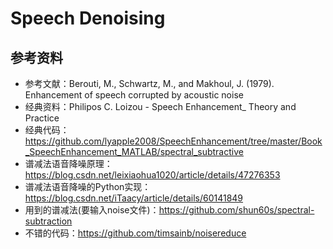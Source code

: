 # Speech Denoising

## 参考资料
- 参考文献：Berouti, M., Schwartz, M., and Makhoul, J. (1979). Enhancement of speech corrupted by acoustic noise
- 经典资料：Philipos C. Loizou - Speech Enhancement_ Theory and Practice
- 经典代码：https://github.com/lyapple2008/SpeechEnhancement/tree/master/Book_SpeechEnhancement_MATLAB/spectral_subtractive
- 谱减法语音降噪原理：https://blog.csdn.net/leixiaohua1020/article/details/47276353
- 谱减法语音降噪的Python实现：https://blog.csdn.net/iTaacy/article/details/60141849
- 用到的谱减法(要输入noise文件)：https://github.com/shun60s/spectral-subtraction
- 不错的代码：https://github.com/timsainb/noisereduce
